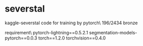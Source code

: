 # severstal
kaggle-severstal code for training by pytorch\\
196/2434 bronze

requirement\\
pytorch-lightning==0.5.2.1
segmentation-models-pytorch==0.0.3
torch==1.2.0
torchvision==0.4.0
